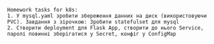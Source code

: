     Homework tasks for k8s:
    1. У mysql.yaml зробити збереження данних на диск (використовуючи PVC). Завдання з зірочкою: Зробити statefulset для mysql
    2. Створити deployment для Flask App, створити до нього Service, паролі повинні зберігатися у Secret, конфіг у ConfigMap

